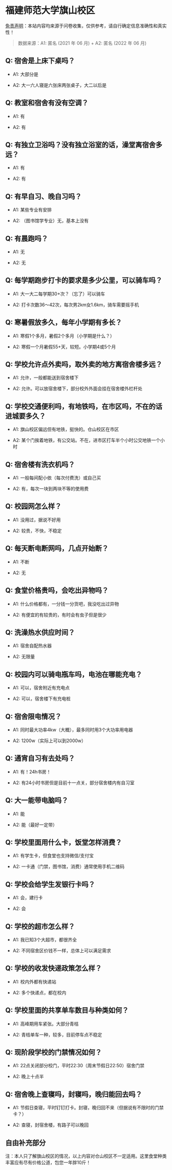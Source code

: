# 福建师范大学旗山校区

[免责声明](https://colleges.chat/#_3)：本站内容均来源于问卷收集，仅供参考，请自行确定信息准确性和真实性！

> 数据来源：A1: 匿名 (2021 年 06 月) + A2: 匿名 (2022 年 06 月)

## Q: 宿舍是上床下桌吗？

- A1: 大部分是

- A2: 大一六人寝是六张床两张桌子，大二以后是

## Q: 教室和宿舍有没有空调？

- A1: 有

- A2: 有

## Q: 有独立卫浴吗？没有独立浴室的话，澡堂离宿舍多远？

- A1: 有

- A2: 有

## Q: 有早自习、晚自习吗？

- A1: 某些专业有安排

- A2: （图书馆学专业）无，基本上没有

## Q: 有晨跑吗？

- A1: 无

- A2: 无

## Q: 每学期跑步打卡的要求是多少公里，可以骑车吗？

- A1: 大一大二每学期30+次？（忘了）可以骑车

- A2: 打卡次数36～42次，每次男2km女1.6km，骑车需要摇手机

## Q: 寒暑假放多久，每年小学期有多长？

- A1: 寒假1个多月，暑假2个多月（小学期是什么？）

- A2: 寒假一个月暑假55+天，较短。小学期4或5个月

## Q: 学校允许点外卖吗，取外卖的地方离宿舍楼多远？

- A1: 允许，一般都能送到宿舍楼下

- A2: 允许。可以放宿舍楼下，部分校外外面会挂在宿舍楼外栏杆处

## Q: 学校交通便利吗，有地铁吗，在市区吗，不在的话进城要多久？

- A1: 旗山校区偏远但有地铁，挺快的。仓山校区在市区

- A2: 某个门挨着地铁，有公交站。不在，进市区打车半个小时公交地铁一个小时

## Q: 宿舍楼有洗衣机吗？

- A1: 一般每间配小依（每次付费洗）或自己买

- A2: 有，每次一块到两块不等的使用费

## Q: 校园网怎么样？

- A1: 没用过，据说不好用

- A2: 较贵，不快，不稳定

## Q: 每天断电断网吗，几点开始断？

- A1: 不断

- A2: 无

## Q: 食堂价格贵吗，会吃出异物吗？

- A1: 什么价格都有，一分钱一分货吧，我没吃出过异物

- A2: 有便宜的有较贵的，有时会有虫子但是很少

## Q: 洗澡热水供应时间？

- A1: 宿舍自配热水器

- A2: 无限量

## Q: 校园内可以骑电瓶车吗，电池在哪能充电？

- A1: 可以，宿舍附近有充电点

- A2: 可以，宿舍楼下有充电桩

## Q: 宿舍限电情况？

- A1: 同时最大功率4kw（大概），最多同时用3个大功率用电器

- A2: 1200w（实际上可以到2000w）

## Q: 通宵自习有去处吗？

- A1: 有！24h书房！

- A2: 有24小时书房但是目前十一点关，部分宿舍楼内有自习室

## Q: 大一能带电脑吗？

- A1: 能

- A2: 能（最好一定带）

## Q: 学校里面用什么卡，饭堂怎样消费？

- A1: 有学生卡，但食堂也支持微信/支付宝

- A2: 一卡通（门禁，图书馆，消费）通常使用手机二维码

## Q: 学校会给学生发银行卡吗？

- A1: 会，建行卡

- A2: 会

## Q: 学校的超市怎么样？

- A1: 我已知3个大超市，都很齐全

- A2: 不同宿舍区价钱不一样，总体上可以满足需求

## Q: 学校的收发快递政策怎么样？

- A1: 校内外都有快递站

- A2: 多个快递点，都在校内

## Q: 学校里面的共享单车数目与种类如何？

- A1: 高峰期用车紧张。大部分青桔

- A2: 青桔单车一种，较多，目前停车点不稳定

## Q: 现阶段学校的门禁情况如何？

- A1: 22点关闭部分校门，平时22:30（周末节假日22:50）宿舍门禁

- A2: 晚上十点半

## Q: 宿舍晚上查寝吗，封寝吗，晚归能回去吗？

- A1: 节假日查寝，平时钉钉打卡。封寝，晚归回不来（但据说有不限时的门禁卡？）

- A2: 查寝，封宿舍楼，有路子可以晚回

## 自由补充部分

注：本人只了解旗山校区的情况，以上内容对仓山校区不一定适用。这里食堂种类丰富应有尽有价格公道，包您一年胖10斤！
